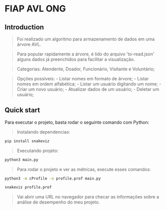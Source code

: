 # FIAP AVL ONG

## Introduction

>Foi realizado um algoritmo para armazenamento de dados em uma árvore AVL.

>Para popular rapidamente a árvore, é lido do arquivo 'to-read.json' alguns dados já preenchidos para facilitar a visualização.

>Categorias: Atendente, Doador, Funcionário, Visitante e Voluntário;

>Opções possíveis:
    - Listar nomes em formato de árvore;
    - Listar nomes em ordem alfabética;
    - Listar um usuário digitando um nome;
    - Criar um novo usuário;
    - Atualizar dados de um usuário;
    - Deletar um usuário;

## Quick start

Para executar o projeto, basta rodar o seguinte comando com Python:

> Instalando dependencias:

```sh
pip install snakeviz
```

> Executando projeto:

```sh
python3 main.py
```

> Para rodar o projeto e ver as métricas, execute esses comandos:

```sh
python3 -m cProfile -o profile.prof main.py
```

```sh
snakeviz profile.prof
```

> Vai abrir uma URL no navegador para checar as informações sobre a análise de desempenho do meu projeto.